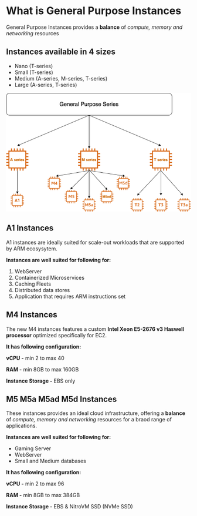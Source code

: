 # What is General Purpose Instances

General Purpose Instances provides a **balance** of *compute, memory and networking* resources

## Instances available in 4 sizes
- Nano (T-series)
- Small (T-series)
- Medium (A-series, M-series, T-series)
- Large (A-series, T-series)

![](images/general_purpose_type.png)

## A1 Instances
A1 instances are ideally suited for scale-out workloads that are supported by ARM ecosysytem.

**Instances are well suited for following for:**
1. WebServer
2. Containerized Microservices
3. Caching Fleets
4. Distributed data stores
5. Application that requires ARM instructions set

## M4 Instances
The new M4 instances features a custom **Intel Xeon E5-2676 v3 Haswell processor** optimized specifically for EC2.

**It has following configuration:**

**vCPU -** min 2 to max 40

**RAM -** min 8GB to max 160GB

**Instance Storage -** EBS only

## M5 M5a M5ad M5d Instances
These instances provides an ideal cloud infrastructure, offering a **balance** of *compute, memory and networking* resources for a braod range of applications.

**Instances are well suited for following for:**
- Gaming Server
- WebServer
- Small and Medium databases

**It has following configuration:**

**vCPU -** min 2 to max 96

**RAM -** min 8GB to max 384GB

**Instance Storage -** EBS & NitroVM SSD (NVMe SSD)